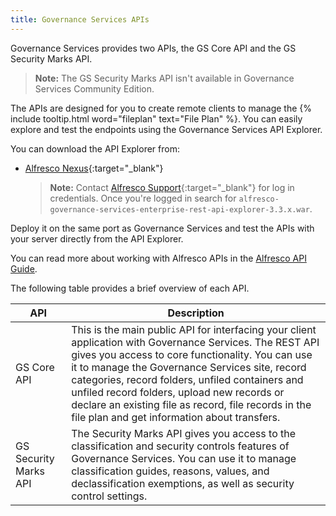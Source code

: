 ```yaml
---
title: Governance Services APIs
---
```


Governance Services provides two APIs, the GS Core API and the GS Security Marks API.

>**Note:** The GS Security Marks API isn't available in Governance Services Community Edition.

The APIs are designed for you to create remote clients to manage the {% include tooltip.html word="fileplan" text="File Plan" %}. You can easily explore and test the endpoints using the Governance Services API Explorer.

You can download the API Explorer from:

* [Alfresco Nexus](https://nexus.alfresco.com/nexus/#welcome){:target="_blank"}

    >**Note:** Contact [Alfresco Support](https://support.alfresco.com/){:target="_blank"} for log in credentials. Once you're logged in search for `alfresco-governance-services-enterprise-rest-api-explorer-3.3.x.war`.

Deploy it on the same port as Governance Services and test the APIs with your server directly from the API Explorer.

You can read more about working with Alfresco APIs in the [Alfresco API Guide](TODO_LINK:http://docs.alfresco.com/community/concepts/dev-api-intro.html).

The following table provides a brief overview of each API.

|API|Description|
|---|-----------|
|GS Core API|This is the main public API for interfacing your client application with Governance Services. The REST API gives you access to core functionality. You can use it to manage the Governance Services site, record categories, record folders, unfiled containers and unfiled record folders, upload new records or declare an existing file as record, file records in the file plan and get information about transfers.|
|GS Security Marks API|The Security Marks API gives you access to the classification and security controls features of Governance Services. You can use it to manage classification guides, reasons, values, and declassification exemptions, as well as security control settings.|
